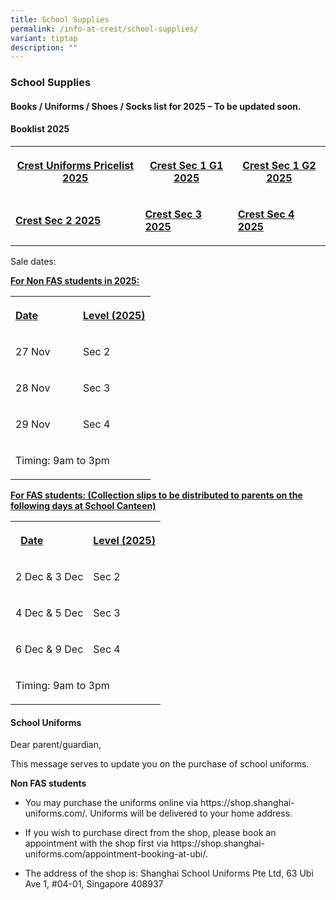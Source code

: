 ```yaml
---
title: School Supplies
permalink: /info-at-crest/school-supplies/
variant: tiptap
description: ""
---
```

<h3>School Supplies</h3>
<p></p>
<h4>Books / Uniforms / Shoes / Socks list for 2025 – To be updated soon.</h4>
<h4>Booklist 2025</h4>
<table style="minWidth: 75px">
<colgroup>
<col>
<col>
<col>
</colgroup>
<tbody>
<tr>
<th rowspan="1" colspan="1">
<p><a href="/files/CRES_PRICELIST_UNIFORMS___2025.pdf" rel="noopener nofollow" target="_blank">Crest Uniforms Pricelist 2025</a>
</p>
</th>
<th rowspan="1" colspan="1">
<p><a href="/files/Crest_Secondary_School_2025_Sec_1_G1.pdf" rel="noopener nofollow" target="_blank">Crest Sec 1 G1 2025</a>
</p>
</th>
<th rowspan="1" colspan="1">
<p><a href="/files/Crest_Secondary_School_2025_Sec_1_G2.pdf" rel="noopener nofollow" target="_blank">Crest Sec 1 G2 2025</a>
</p>
</th>
</tr>
<tr>
<td rowspan="1" colspan="1">
<p><strong><a href="/files/Crest_Secondary_School_2025_Sec_2.pdf" rel="noopener nofollow" target="_blank">Crest Sec 2 2025</a></strong>
</p>
</td>
<td rowspan="1" colspan="1">
<p><strong><a href="/files/Crest_Secondary_School_2025_Sec_3.pdf" rel="noopener nofollow" target="_blank">Crest Sec 3 2025</a></strong>
</p>
</td>
<td rowspan="1" colspan="1">
<p><strong><a href="/files/Crest_Secondary_School_2025_Sec_4.pdf" rel="noopener nofollow" target="_blank">Crest Sec 4 2025</a></strong>
</p>
</td>
</tr>
</tbody>
</table>
<p>Sale dates:</p>
<p><strong><u>For Non FAS students in 2025:</u></strong>
</p>
<table style="minWidth: 50px">
<colgroup>
<col>
<col>
</colgroup>
<tbody>
<tr>
<th rowspan="1" colspan="1">
<p><u>Date</u> &nbsp;&nbsp;&nbsp;&nbsp; &nbsp;&nbsp;&nbsp;&nbsp;&nbsp;&nbsp;&nbsp;</p>
</th>
<th rowspan="1" colspan="1">
<p><u>Level (2025)</u>
</p>
</th>
</tr>
<tr>
<td rowspan="1" colspan="1">
<p>27 Nov</p>
</td>
<td rowspan="1" colspan="1">
<p>Sec 2</p>
</td>
</tr>
<tr>
<td rowspan="1" colspan="1">
<p>28 Nov</p>
</td>
<td rowspan="1" colspan="1">
<p>Sec 3</p>
</td>
</tr>
<tr>
<td rowspan="1" colspan="1">
<p>29 Nov</p>
</td>
<td rowspan="1" colspan="1">
<p>Sec 4</p>
</td>
</tr>
<tr>
<td rowspan="1" colspan="2">
<p>Timing: 9am to 3pm</p>
</td>
</tr>
</tbody>
</table>
<p><strong><u>For FAS students: (Collection slips to be distributed to parents on the following days at School Canteen)</u></strong>
</p>
<table style="minWidth: 50px">
<colgroup>
<col>
<col>
</colgroup>
<tbody>
<tr>
<th rowspan="1" colspan="1">
<p><u>Date</u> &nbsp;&nbsp;&nbsp;&nbsp; &nbsp;&nbsp;&nbsp;&nbsp;&nbsp;&nbsp;&nbsp;</p>
</th>
<th rowspan="1" colspan="1">
<p><u>Level (2025)</u>
</p>
</th>
</tr>
<tr>
<td rowspan="1" colspan="1">
<p>2 Dec &amp; 3 Dec</p>
</td>
<td rowspan="1" colspan="1">
<p>Sec 2</p>
</td>
</tr>
<tr>
<td rowspan="1" colspan="1">
<p>4 Dec &amp; 5 Dec</p>
</td>
<td rowspan="1" colspan="1">
<p>Sec 3</p>
</td>
</tr>
<tr>
<td rowspan="1" colspan="1">
<p>6 Dec &amp; 9 Dec</p>
</td>
<td rowspan="1" colspan="1">
<p>Sec 4</p>
</td>
</tr>
<tr>
<td rowspan="1" colspan="2">
<p>Timing: 9am to 3pm</p>
</td>
</tr>
</tbody>
</table>
<h4>School Uniforms</h4>
<p>Dear parent/guardian,</p>
<p>This message serves to update you on the purchase of school uniforms.</p>
<p><strong>Non FAS students</strong>
</p>
<ul data-tight="true" class="tight">
<li>
<p>You may purchase the uniforms online via https://shop.shanghai-uniforms.com/.
Uniforms will be delivered to your home address.</p>
</li>
<li>
<p>If you wish to purchase direct from the shop, please book an appointment
with the shop first via https://shop.shanghai-uniforms.com/appointment-booking-at-ubi/.</p>
</li>
<li>
<p>The address of the shop is: Shanghai School Uniforms Pte Ltd, 63 Ubi Ave
1, #04-01, Singapore 408937</p>
</li>
</ul>
<p></p>